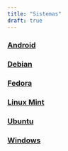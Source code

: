 ```yaml
---
title: "Sistemas"
draft: true
---
```


### [Android](/categories/android)  
### [Debian](/categories/debian)  
### [Fedora](/categories/fedora)  
### [Linux Mint](/categories/linux-mint)  
### [Ubuntu](/categories/ubuntu)  
### [Windows](/categories/windows) 
